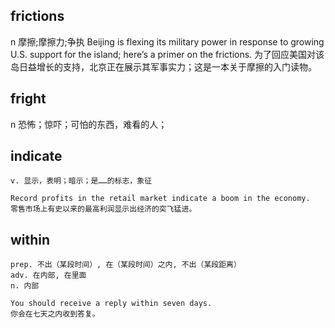 ## frictions
n 摩擦;摩擦力;争执
Beijing is flexing its military power in response to growing U.S. support for the island; here’s a primer on the frictions.
为了回应美国对该岛日益增长的支持，北京正在展示其军事实力；这是一本关于摩擦的入门读物。

## fright
n 恐怖；惊吓；可怕的东西，难看的人；


## indicate
```
v. 显示，表明；暗示；是……的标志，象征

Record profits in the retail market indicate a boom in the economy.
零售市场上有史以来的最高利润显示出经济的突飞猛进。
```
## within
```
prep. 不出（某段时间）, 在（某段时间）之内, 不出（某段距离）
adv. 在内部, 在里面
n. 内部

You should receive a reply within seven days.
你会在七天之内收到答复。
```